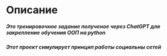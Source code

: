# Описание

##### Это тренировочное задание полученое через ChatGPT для закрепление обучения ООП на python

##### Этот проект симулирует принцип работы социальны сетей
